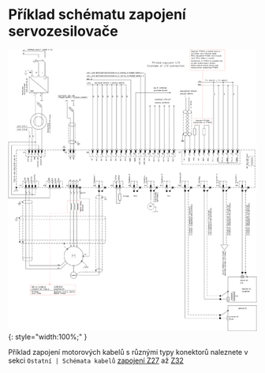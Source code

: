 # Příklad schématu zapojení servozesilovače

![Example schematic](../img/schTGZ-S-48-100_250-RI.webp){: style="width:100%;" }

Příklad zapojení motorových kabelů s různými typy konektorů naleznete v sekci `Ostatní | Schémata kabelů` [zapojení Z27](../../../ETC/TGcable/md/description.md#Z27) až [Z32](../../../ETC/TGcable/md/description.md#Z32)
